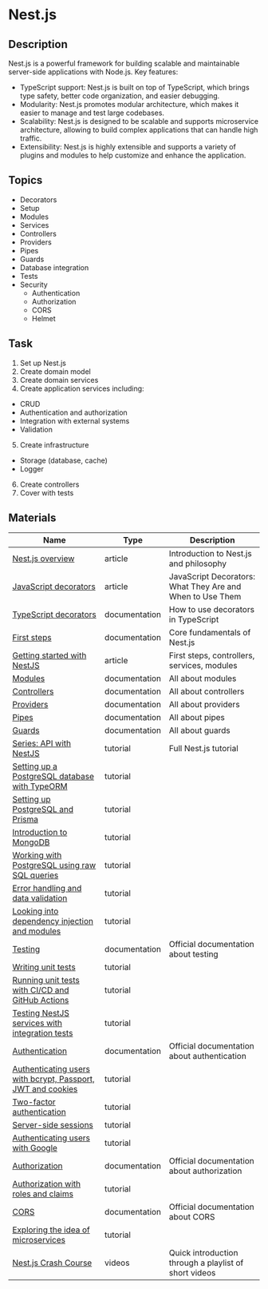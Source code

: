 # Nest.js

## Description

Nest.js is a powerful framework for building scalable and maintainable server-side applications with Node.js.
Key features:

- TypeScript support: Nest.js is built on top of TypeScript, which brings type safety, better code organization, and easier debugging.
- Modularity: Nest.js promotes modular architecture, which makes it easier to manage and test large codebases.
- Scalability: Nest.js is designed to be scalable and supports microservice architecture, allowing to build complex applications that can handle high traffic.
- Extensibility: Nest.js is highly extensible and supports a variety of plugins and modules to help customize and enhance the application.

## Topics

- Decorators
- Setup
- Modules
- Services
- Controllers
- Providers
- Pipes
- Guards
- Database integration
- Tests
- Security
  - Authentication
  - Authorization
  - CORS
  - Helmet

## Task

1. Set up Nest.js
2. Create domain model
3. Create domain services
4. Create application services including:
  - CRUD
  - Authentication and authorization
  - Integration with external systems
  - Validation
5. Create infrastructure
  - Storage (database, cache)
  - Logger
6. Create controllers
7. Cover with tests


## Materials

| Name                                                                                                                                                     | Type          | Description                                               |
| -------------------------------------------------------------------------------------------------------------------------------------------------------- | ------------- | --------------------------------------------------------- |
| [Nest.js overview](https://docs.nestjs.com/)                                                                                                             | article       | Introduction to Nest.js and philosophy                    |
| [JavaScript decorators](https://www.sitepoint.com/javascript-decorators-what-they-are/)                                                                  | article       | JavaScript Decorators: What They Are and When to Use Them |
| [TypeScript decorators](https://www.typescriptlang.org/docs/handbook/decorators.html)                                                                    | documentation | How to use decorators in TypeScript                       |
| [First steps](https://docs.nestjs.com/first-steps)                                                                                                       | documentation | Core fundamentals of Nest.js                              |
| [Getting started with NestJS](https://wanago.io/2020/05/11/nestjs-api-controllers-routing-module/)                                                       | article       | First steps, controllers, services, modules               |
| [Modules](https://docs.nestjs.com/modules)                                                                                                               | documentation | All about modules                                         |
| [Controllers](https://docs.nestjs.com/controllers)                                                                                                       | documentation | All about controllers                                     |
| [Providers](https://docs.nestjs.com/providers)                                                                                                           | documentation | All about providers                                       |
| [Pipes](https://docs.nestjs.com/pipes)                                                                                                                   | documentation | All about pipes                                           |
| [Guards](https://docs.nestjs.com/guards)                                                                                                                 | documentation | All about guards                                          |
| [Series: API with NestJS](https://wanago.io/courses/api-with-nestjs/)                                                                                    | tutorial      | Full Nest.js tutorial                                     |
| [Setting up a PostgreSQL database with TypeORM](https://wanago.io/2020/05/18/api-nestjs-postgresql-typeorm/)                                             | tutorial      |                                                           |
| [Setting up PostgreSQL and Prisma](https://wanago.io/2021/03/29/api-nestjs-prisma-postgresql/)                                                           | tutorial      |                                                           |
| [Introduction to MongoDB](https://wanago.io/2021/08/16/api-nestjs-mongodb/)                                                                              | tutorial      |                                                           |
| [Working with PostgreSQL using raw SQL queries](https://wanago.io/2022/08/29/api-nestjs-postgresql-raw-sql-queries/)                                     | tutorial      |                                                           |
| [Error handling and data validation](https://wanago.io/2020/06/01/api-nestjs-error-handling-validation/)                                                 | tutorial      |                                                           |
| [Looking into dependency injection and modules](https://wanago.io/2020/06/15/api-with-nestjs-6-looking-into-dependency-injection-and-modules/)           | tutorial      |                                                           |
| [Testing](https://docs.nestjs.com/fundamentals/testing)                                                                                                  | documentation | Official documentation about testing                      |
| [Writing unit tests](https://wanago.io/2020/07/06/api-nestjs-unit-tests/)                                                                                | tutorial      |                                                           |
| [Running unit tests with CI/CD and GitHub Actions](https://wanago.io/2023/02/20/api-nestjs-tests-ci-cd-github-actions/)                                  | tutorial      |                                                           |
| [Testing NestJS services with integration tests](https://wanago.io/2020/07/13/api-nestjs-testing-services-controllers-integration-tests/)                | tutorial      |                                                           |
| [Authentication](https://docs.nestjs.com/security/authentication)                                                                                        | documentation | Official documentation about authentication               |
| [Authenticating users with bcrypt, Passport, JWT and cookies](https://wanago.io/2020/05/25/api-nestjs-authenticating-users-bcrypt-passport-jwt-cookies/) | tutorial      |                                                           |
| [Two-factor authentication](https://wanago.io/2021/03/08/api-nestjs-two-factor-authentication/)                                                          | tutorial      |                                                           |
| [Server-side sessions](https://wanago.io/2021/06/07/api-nestjs-server-side-sessions-instead-of-json-web-tokens/)                                         | tutorial      |                                                           |
| [Authenticating users with Google](https://wanago.io/2021/07/26/api-nestjs-google-authentication/)                                                       | tutorial      |                                                           |
| [Authorization](https://docs.nestjs.com/security/authorization)                                                                                          | documentation | Official documentation about authorization                |
| [Authorization with roles and claims](https://wanago.io/2021/11/15/api-nestjs-authorization-roles-claims/)                                               | tutorial      |                                                           |
| [CORS](https://docs.nestjs.com/security/cors)                                                                                                            | documentation | Official documentation about CORS                         |
| [Exploring the idea of microservices](https://wanago.io/2020/11/16/api-nestjs-microservices/)                                                            | tutorial      |                                                           |
| [Nest.js Crash Course](https://www.youtube.com/watch?v=pcX97ZrTE6M&list=PL4cUxeGkcC9g8YFseGdkyj9RH9kVs_cMr)                                              | videos        | Quick introduction through a playlist of short videos     |
